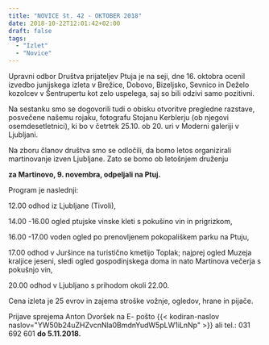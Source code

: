 ```yaml
---
title: "NOVICE št. 42 - OKTOBER 2018"
date: 2018-10-22T12:01:42+02:00
draft: false
tags:
  - "Izlet"
  - "Novice"
---
```



Upravni odbor Društva prijateljev Ptuja je na seji, dne 16. oktobra ocenil izvedbo junijskega izleta v Brežice, Dobovo, Bizeljsko, Sevnico in Deželo kozolcev v Šentrupertu kot zelo uspelega, saj so bili odzivi samo pozitivni.

Na sestanku smo se dogovorili tudi o obisku otvoritve pregledne razstave,  posvečene našemu rojaku, fotografu Stojanu Kerblerju (ob njegovi osemdesetletnici), ki bo v četrtek 25.10. ob 20. uri v Moderni galeriji v Ljubljani.

Na zboru članov društva smo se odločili, da bomo letos organizirali martinovanje izven Ljubljane. Zato se bomo ob letošnjem druženju

**za Martinovo,  9. novembra, odpeljali na Ptuj.**

Program je naslednji:

12.00 odhod iz Ljubljane (Tivoli),

14.00 -16.00 ogled ptujske vinske kleti s pokušino vin in prigrizkom,

16.00 -17.00 voden ogled po prenovljenem pokopališkem parku na Ptuju,

17.00 odhod v Juršince na turistično kmetijo Toplak; najprej ogled Muzeja kraljice jeseni, sledi ogled gospodinjskega doma in nato Martinova večerja s pokušnjo vin,

20.00 odhod v Ljubljano s prihodom okoli 22.00.

Cena izleta je 25 evrov in zajema stroške vožnje, ogledov, hrane in pijače.

Prijave sprejema Anton Dvoršek na E- pošto {{<  kodiran-naslov naslov="YW50b24uZHZvcnNla0BmdnYudW5pLW1iLnNp" >}} ali tel.: 031 692 601 **do 5.11.2018.**
